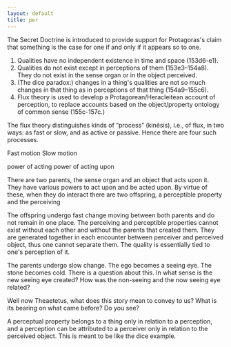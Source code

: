 ```yaml
---
layout: default
title: per
---
```


The Secret Doctrine is introduced to provide support for Protagoras's claim that something is the case for one if and only if it appears so to one.


1. Qualities have no independent existence in time and space (153d6-e1).
2. Qualities do not exist except in perceptions of them (153e3–154a8). They do not exist in the sense organ or in the object perceived. 
3. (The dice paradox:) changes in a thing's qualities are not so much changes in that thing as in perceptions of that thing (154a9–155c6).
4.  Flux theory is used to develop a Protagorean/Heracleitean account of perception, to replace accounts based on the object/property ontology of common sense (155c-157c.) 


The flux theory distinguishes kinds of “process” (kinêsis), i.e., of flux, in two ways: as fast or slow, and as active or passive. Hence there are four such processes.

Fast motion 
Slow motion

power of acting
power of acting upon

There are two parents, the sense organ and an object that acts upon it. They have various powers to act upon and be acted upon. By virtue of these, when they do interact there are two offspring, a perceptible property and the perceiving

The offspring undergo fast change moving between both parents and do not remain in one place. The perceiving and perceptible properties cannot exist without each other and without the parents that created them. They are generated together in each encounter between perceiver and perceived object, thus one cannot separate them. The quality is essentially tied to one's perception of it. 

The parents undergo slow change. The ego becomes a seeing eye. The stone becomes cold. There is a question about this. In what sense is the new seeing eye created? How was the non-seeing and the now seeing eye related? 

Well now Theaetetus, what does this story mean to convey to us? What is its bearing on what came before? Do you see?  

A perceptual property belongs to a thing only in relation to a perception, and a perception can be attributed to a perceiver only in relation to the perceived object. This is meant to be like the dice example. 




